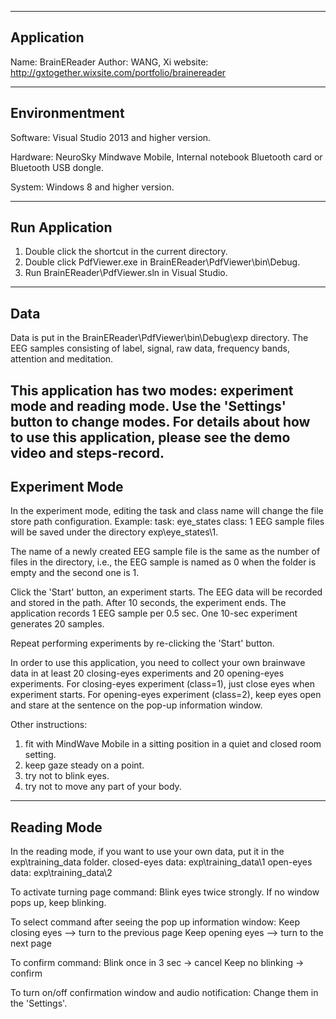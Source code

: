 ----------------------
Application
----------------------
Name: BrainEReader
Author: WANG, Xi
website: http://gxtogether.wixsite.com/portfolio/brainereader

----------------------
Environmentment
----------------------
Software: 
Visual Studio 2013 and higher version.

Hardware:
NeuroSky Mindwave Mobile,
Internal notebook Bluetooth card or Bluetooth USB dongle.

System:
Windows 8 and higher version.

----------------------
Run Application
----------------------
1) Double click the shortcut in the current directory.
2) Double click PdfViewer.exe in BrainEReader\PdfViewer\bin\Debug.
3) Run BrainEReader\PdfViewer.sln in Visual Studio.

----------------------
Data
----------------------
Data is put in the BrainEReader\PdfViewer\bin\Debug\exp directory.
The EEG samples consisting of label, signal, raw data, frequency bands, attention and meditation.


This application has two modes: experiment mode and reading mode. Use the 'Settings' button to change modes.
For details about how to use this application, please see the demo video and steps-record.
----------------------
Experiment Mode
----------------------
In the experiment mode, editing the task and class name will change the file store path configuration.
Example: 
task: eye_states 
class: 1 
EEG sample files will be saved under the directory exp\eye_states\1. 

The name of a newly created EEG sample file is the same as the number of files in the directory, 
i.e., the EEG sample is named as 0 when the folder is empty and the second one is 1. 

Click the 'Start' button, an experiment starts. The EEG data will be recorded and stored in the path.
After 10 seconds, the experiment ends. The application records 1 EEG sample per 0.5 sec. One 10-sec experiment generates 20 samples.

Repeat performing experiments by re-clicking the 'Start' button.

In order to use this application, you need to collect your own brainwave data in at least 20 closing-eyes experiments and 20 opening-eyes experiments.
For closing-eyes experiment (class=1), just close eyes when experiment starts.
For opening-eyes experiment (class=2), keep eyes open and stare at the sentence on the pop-up information window.

Other instructions:
1) fit with MindWave Mobile in a sitting position in a quiet and closed room setting.
2) keep gaze steady on a point.
3) try not to blink eyes.
4) try not to move any part of your body. 

--------------------
Reading Mode
--------------------
In the reading mode, if you want to use your own data, put it in the exp\training_data folder.
closed-eyes data: exp\training_data\1
open-eyes data: exp\training_data\2

To activate turning page command:
Blink eyes twice strongly. If no window pops up, keep blinking.

To select command after seeing the pop up information window: 
Keep closing eyes --> turn to the previous page
Keep opening eyes --> turn to the next page

To confirm command:
Blink once in 3 sec -> cancel
Keep no blinking -> confirm

To turn on/off confirmation window and audio notification:
Change them in the 'Settings'. 
